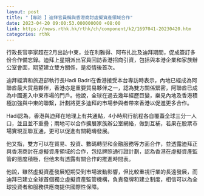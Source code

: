 ```yaml
---
layout: post
title: "【專訪 】迪拜官員稱與香港商討虛擬資產領域合作"
date: 2023-04-20 09:00:53.000000000 +08:00
link: https://news.rthk.hk/rthk/ch/component/k2/1697041-20230420.htm
categories: rthk
---
```


行政長官李家超在2月出訪中東，並在利雅得、阿布扎比及迪拜期間，促成簽訂多份合作備忘錄。迪拜上星期派出官員回訪香港招商引資，包括與本港企業和家族辦公室會面，期望建立雙方關係，是疫情後首次。

迪拜經濟和旅遊部執行長Hadi Badri在香港接受本台專訪時表示，內地已經成為阿聯酋最大貿易夥伴，香港亦是重要貿易夥伴之一，認為雙方關係緊密，阿聯酋已成為中國進入中東市場的門戶。他說，全球在過去幾年經歷巨變，樂見內地及香港積極加強與中東的聯繫，計劃將更多迪拜的市場參與者帶來香港以促進更多合作。

Hadi認為，香港與迪拜在地理上有共通點，4小時飛行航程各自覆蓋全球三分一人口，並且並不重疊；兩地可以合作擴展家族辦公室網絡，做到互補，若果在股票市場實現互聯互通，更可以促進有關範疇發展。

他又指，雙方可以在貿易、投資、數碼轉型和金融服務等方面合作，並透露迪拜正與香港商討在虛擬資產領域的合作，包括牌照通行證計劃，認為香港在虛擬資產監管的態度積極，但他未有透露有關合作的推進時間表。

他說，雖然虛擬資產發展短期受到市場波動影響，但比較重視行業的長遠發展，而迪拜已建立全球首個獨立虛擬資產監管機構，負責發牌和建立制度，相信可以為全球投資者和服務供應商提供國際性保障。
